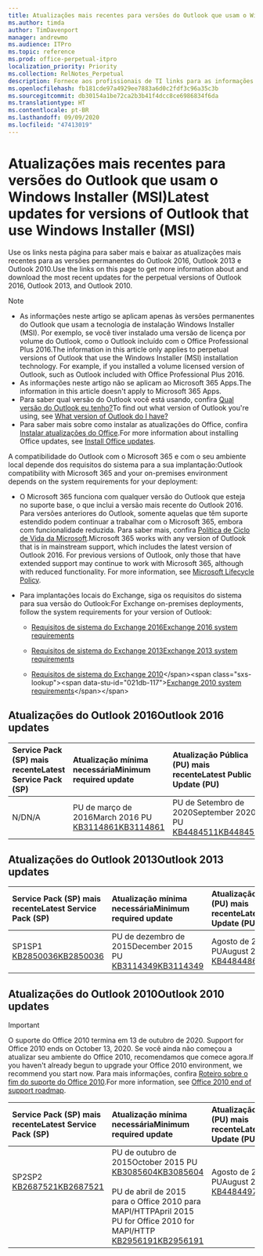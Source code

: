 ```yaml
---
title: Atualizações mais recentes para versões do Outlook que usam o Windows Installer (MSI)
ms.author: timda
author: TimDavenport
manager: andrewmo
ms.audience: ITPro
ms.topic: reference
ms.prod: office-perpetual-itpro
localization_priority: Priority
ms.collection: RelNotes_Perpetual
description: Fornece aos profissionais de TI links para as informações de atualização mais recentes para as versões permanentes do Outlook 2016, Outlook 2013 e Outlook 2010
ms.openlocfilehash: fb181cde97a4929ee7883a6d0c2fdf3c96a35c3b
ms.sourcegitcommit: db30154a1be72ca2b3b41f4dcc8ce6986834f6da
ms.translationtype: HT
ms.contentlocale: pt-BR
ms.lasthandoff: 09/09/2020
ms.locfileid: "47413019"
---
```

# <a name="latest-updates-for-versions-of-outlook-that-use-windows-installer-msi"></a><span data-ttu-id="021db-103">Atualizações mais recentes para versões do Outlook que usam o Windows Installer (MSI)</span><span class="sxs-lookup"><span data-stu-id="021db-103">Latest updates for versions of Outlook that use Windows Installer (MSI)</span></span>

<span data-ttu-id="021db-104">Use os links nesta página para saber mais e baixar as atualizações mais recentes para as versões permanentes do Outlook 2016, Outlook 2013 e Outlook 2010.</span><span class="sxs-lookup"><span data-stu-id="021db-104">Use the links on this page to get more information about and download the most recent updates for the perpetual versions of Outlook 2016, Outlook 2013, and Outlook 2010.</span></span>
  
> [!NOTE]
> - <span data-ttu-id="021db-p101">As informações neste artigo se aplicam apenas às versões permanentes do Outlook que usam a tecnologia de instalação Windows Installer (MSI). Por exemplo, se você tiver instalado uma versão de licença por volume do Outlook, como o Outlook incluído com o Office Professional Plus 2016.</span><span class="sxs-lookup"><span data-stu-id="021db-p101">The information in this article only applies to perpetual versions of Outlook that use the Windows Installer (MSI) installation technology. For example, if you installed a volume licensed version of Outlook, such as Outlook included with Office Professional Plus 2016.</span></span>
> - <span data-ttu-id="021db-107">As informações neste artigo não se aplicam ao Microsoft 365 Apps.</span><span class="sxs-lookup"><span data-stu-id="021db-107">The information in this article doesn't apply to Microsoft 365 Apps.</span></span>
> - <span data-ttu-id="021db-108">Para saber qual versão do Outlook você está usando, confira [Qual versão do Outlook eu tenho?](https://support.office.com/article/b3a9568c-edb5-42b9-9825-d48d82b2257c)</span><span class="sxs-lookup"><span data-stu-id="021db-108">To find out what version of Outlook you're using, see [What version of Outlook do I have?](https://support.office.com/article/b3a9568c-edb5-42b9-9825-d48d82b2257c)</span></span>
> - <span data-ttu-id="021db-109">Para saber mais sobre como instalar as atualizações do Office, confira [Instalar atualizações do Office](https://support.office.com/article/2ab296f3-7f03-43a2-8e50-46de917611c5).</span><span class="sxs-lookup"><span data-stu-id="021db-109">For more information about installing Office updates, see [Install Office updates](https://support.office.com/article/2ab296f3-7f03-43a2-8e50-46de917611c5).</span></span> 
  
<span data-ttu-id="021db-110">A compatibilidade do Outlook com o Microsoft 365 e com o seu ambiente local depende dos requisitos do sistema para a sua implantação:</span><span class="sxs-lookup"><span data-stu-id="021db-110">Outlook compatibility with Microsoft 365 and your on-premises environment depends on the system requirements for your deployment:</span></span>
  
- <span data-ttu-id="021db-p102">O Microsoft 365 funciona com qualquer versão do Outlook que esteja no suporte base, o que inclui a versão mais recente do Outlook 2016. Para versões anteriores do Outlook, somente aquelas que têm suporte estendido podem continuar a trabalhar com o Microsoft 365, embora com funcionalidade reduzida. Para saber mais, confira [Política de Ciclo de Vida da Microsoft](https://support.microsoft.com/lifecycle).</span><span class="sxs-lookup"><span data-stu-id="021db-p102">Microsoft 365 works with any version of Outlook that is in mainstream support, which includes the latest version of Outlook 2016. For previous versions of Outlook, only those that have extended support may continue to work with Microsoft 365, although with reduced functionality. For more information, see [Microsoft Lifecycle Policy](https://support.microsoft.com/lifecycle).</span></span>
    
- <span data-ttu-id="021db-114">Para implantações locais do Exchange, siga os requisitos do sistema para sua versão do Outlook:</span><span class="sxs-lookup"><span data-stu-id="021db-114">For Exchange on-premises deployments, follow the system requirements for your version of Outlook:</span></span>
    
  - [<span data-ttu-id="021db-115">Requisitos de sistema do Exchange 2016</span><span class="sxs-lookup"><span data-stu-id="021db-115">Exchange 2016 system requirements</span></span>](https://docs.microsoft.com/Exchange/plan-and-deploy/system-requirements)
    
  - [<span data-ttu-id="021db-116">Requisitos de sistema do Exchange 2013</span><span class="sxs-lookup"><span data-stu-id="021db-116">Exchange 2013 system requirements</span></span>](https://docs.microsoft.com/exchange/exchange-2013-system-requirements-exchange-2013-help)
    
  - <span data-ttu-id="021db-117">[Requisitos de sistema do Exchange 2010](https://docs.microsoft.com/previous-versions/office/exchange-server-2010/aa996719(v=exchg.141))</span><span class="sxs-lookup"><span data-stu-id="021db-117">[Exchange 2010 system requirements](https://docs.microsoft.com/previous-versions/office/exchange-server-2010/aa996719(v=exchg.141))</span></span>

   
## <a name="outlook-2016-updates"></a><span data-ttu-id="021db-118">Atualizações do Outlook 2016</span><span class="sxs-lookup"><span data-stu-id="021db-118">Outlook 2016 updates</span></span>

|<span data-ttu-id="021db-119">**Service Pack (SP) mais recente**</span><span class="sxs-lookup"><span data-stu-id="021db-119">**Latest Service Pack (SP)**</span></span>|<span data-ttu-id="021db-120">**Atualização mínima necessária**</span><span class="sxs-lookup"><span data-stu-id="021db-120">**Minimum required update**</span></span>|<span data-ttu-id="021db-121">**Atualização Pública (PU) mais recente**</span><span class="sxs-lookup"><span data-stu-id="021db-121">**Latest Public Update (PU)**</span></span>|
|:-----|:-----|:-----|
|<span data-ttu-id="021db-122">N/D</span><span class="sxs-lookup"><span data-stu-id="021db-122">N/A</span></span>  <br/> |<span data-ttu-id="021db-123">PU de março de 2016</span><span class="sxs-lookup"><span data-stu-id="021db-123">March 2016 PU</span></span> <br/>[<span data-ttu-id="021db-124">KB3114861</span><span class="sxs-lookup"><span data-stu-id="021db-124">KB3114861</span></span>](https://support.microsoft.com/help/3114861) <br/> |<span data-ttu-id="021db-125">PU de Setembro de 2020</span><span class="sxs-lookup"><span data-stu-id="021db-125">September 2020 PU</span></span> <br/>[<span data-ttu-id="021db-126">KB4484511</span><span class="sxs-lookup"><span data-stu-id="021db-126">KB4484511</span></span>](https://support.microsoft.com/help/4484511) 

## <a name="outlook-2013-updates"></a><span data-ttu-id="021db-127">Atualizações do Outlook 2013</span><span class="sxs-lookup"><span data-stu-id="021db-127">Outlook 2013 updates</span></span>

|<span data-ttu-id="021db-128">**Service Pack (SP) mais recente**</span><span class="sxs-lookup"><span data-stu-id="021db-128">**Latest Service Pack (SP)**</span></span>|<span data-ttu-id="021db-129">**Atualização mínima necessária**</span><span class="sxs-lookup"><span data-stu-id="021db-129">**Minimum required update**</span></span>|<span data-ttu-id="021db-130">**Atualização Pública (PU) mais recente**</span><span class="sxs-lookup"><span data-stu-id="021db-130">**Latest Public Update (PU)**</span></span>|
|:-----|:-----|:-----|
|<span data-ttu-id="021db-131">SP1</span><span class="sxs-lookup"><span data-stu-id="021db-131">SP1</span></span>  <br/>[<span data-ttu-id="021db-132">KB2850036</span><span class="sxs-lookup"><span data-stu-id="021db-132">KB2850036</span></span>](https://go.microsoft.com/fwlink/p/?LinkId=512538) <br/> |<span data-ttu-id="021db-133">PU de dezembro de 2015</span><span class="sxs-lookup"><span data-stu-id="021db-133">December 2015 PU</span></span> <br/>[<span data-ttu-id="021db-134">KB3114349</span><span class="sxs-lookup"><span data-stu-id="021db-134">KB3114349</span></span>](https://support.microsoft.com/kb/3114349) <br/> |<span data-ttu-id="021db-135">Agosto de 2020 PU</span><span class="sxs-lookup"><span data-stu-id="021db-135">August 2020 PU</span></span> <br/>[<span data-ttu-id="021db-136">KB4484486</span><span class="sxs-lookup"><span data-stu-id="021db-136">KB4484486</span></span>](https://support.microsoft.com/help/4484486)  |
   
## <a name="outlook-2010-updates"></a><span data-ttu-id="021db-137">Atualizações do Outlook 2010</span><span class="sxs-lookup"><span data-stu-id="021db-137">Outlook 2010 updates</span></span>
> [!IMPORTANT]
> <span data-ttu-id="021db-138">O suporte do Office 2010 termina em 13 de outubro de 2020. </span><span class="sxs-lookup"><span data-stu-id="021db-138">Support for Office 2010 ends on October 13, 2020.</span></span> <span data-ttu-id="021db-139">Se você ainda não começou a atualizar seu ambiente do Office 2010, recomendamos que comece agora.</span><span class="sxs-lookup"><span data-stu-id="021db-139">If you haven't already begun to upgrade your Office 2010 environment, we recommend you start now.</span></span> <span data-ttu-id="021db-140">Para mais informações, confira [Roteiro sobre o fim do suporte do Office 2010](https://docs.microsoft.com/DeployOffice/office-2010-end-support-roadmap).</span><span class="sxs-lookup"><span data-stu-id="021db-140">For more information, see [Office 2010 end of support roadmap](https://docs.microsoft.com/DeployOffice/office-2010-end-support-roadmap).</span></span>

|<span data-ttu-id="021db-141">**Service Pack (SP) mais recente**</span><span class="sxs-lookup"><span data-stu-id="021db-141">**Latest Service Pack (SP)**</span></span>|<span data-ttu-id="021db-142">**Atualização mínima necessária**</span><span class="sxs-lookup"><span data-stu-id="021db-142">**Minimum required update**</span></span>|<span data-ttu-id="021db-143">**Atualização Pública (PU) mais recente**</span><span class="sxs-lookup"><span data-stu-id="021db-143">**Latest Public Update (PU)**</span></span>|
|:-----|:-----|:-----|
|<span data-ttu-id="021db-144">SP2</span><span class="sxs-lookup"><span data-stu-id="021db-144">SP2</span></span> <br/>[<span data-ttu-id="021db-145">KB2687521</span><span class="sxs-lookup"><span data-stu-id="021db-145">KB2687521</span></span>](https://go.microsoft.com/fwlink/p/?LinkId=512542) <br><br><br><br/> |<span data-ttu-id="021db-146">PU de outubro de 2015</span><span class="sxs-lookup"><span data-stu-id="021db-146">October 2015 PU</span></span> <br/> [<span data-ttu-id="021db-147">KB3085604</span><span class="sxs-lookup"><span data-stu-id="021db-147">KB3085604</span></span>](https://support.microsoft.com/kb/3085604) <br/><br/>  <span data-ttu-id="021db-148">PU de abril de 2015 para o Office 2010 para MAPI/HTTP</span><span class="sxs-lookup"><span data-stu-id="021db-148">April 2015 PU for Office 2010 for MAPI/HTTP</span></span> <br/> [<span data-ttu-id="021db-149">KB2956191</span><span class="sxs-lookup"><span data-stu-id="021db-149">KB2956191</span></span>](https://support.microsoft.com/help/2956191/april-14-2015-update-for-office-2010-kb2956191) <br/> |<span data-ttu-id="021db-150">Agosto de 2020 PU</span><span class="sxs-lookup"><span data-stu-id="021db-150">August 2020 PU</span></span> <br/>[<span data-ttu-id="021db-151">KB4484497</span><span class="sxs-lookup"><span data-stu-id="021db-151">KB4484497</span></span>](https://support.microsoft.com/help/4484497) <br><br><br><br/>|
   


